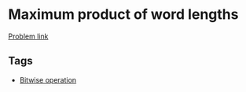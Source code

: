 # Maximum product of word lengths

[Problem link](https://leetcode.com/problems/maximum-product-of-word-lengths)

## Tags

* [Bitwise operation](/README.md#Bitwise_operation)
